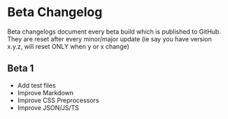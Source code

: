 # Beta Changelog

Beta changelogs document every beta build which is published to GitHub. They are reset after every minor/major update (ie say you have version x.y.z, will reset ONLY when y or x change)

## Beta 1

- Add test files
- Improve Markdown
- Improve CSS Preprocessors
- Improve JSON/JS/TS

